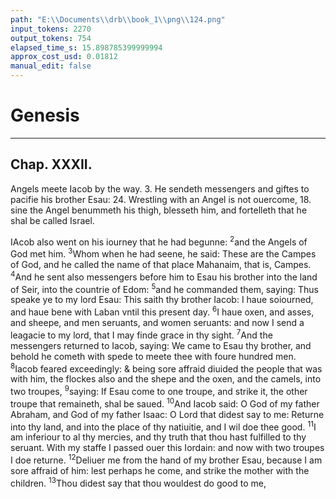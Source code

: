 ```yaml
---
path: "E:\\Documents\\drb\\book_1\\png\\124.png"
input_tokens: 2270
output_tokens: 754
elapsed_time_s: 15.898785399999994
approx_cost_usd: 0.01812
manual_edit: false
---
```

# Genesis

<hr>

## Chap. XXXII.

<aside>Angels meete Iacob by the way. 3. He sendeth messengers and giftes to pacifie his brother Esau: 24. Wrestling with an Angel is not ouercome, 18. sine the Angel benummeth his thigh, blesseth him, and fortelleth that he shal be called Israel.</aside>

IAcob also went on his iourney that he had begunne: <sup>2</sup>and the Angels of God met him. <sup>3</sup>Whom when he had seene, he said: These are the Campes of God, and he called the name of that place Mahanaim, that is, Campes. <sup>4</sup>And he sent also messengers before him to Esau his brother into the land of Seir, into the countrie of Edom: <sup>5</sup>and he commanded them, saying: Thus speake ye to my lord Esau: This saith thy brother Iacob: I haue soiourned, and haue bene with Laban vntil this present day. <sup>6</sup>I haue oxen, and asses, and sheepe, and men seruants, and women seruants: and now I send a leagacie to my lord, that I may finde grace in thy sight. <sup>7</sup>And the messengers returned to Iacob, saying: We came to Esau thy brother, and behold he cometh with spede to meete thee with foure hundred men. <sup>8</sup>Iacob feared exceedingly: & being sore affraid diuided the people that was with him, the flockes also and the shepe and the oxen, and the camels, into two troupes, <sup>9</sup>saying: If Esau come to one troupe, and strike it, the other troupe that remaineth, shal be saued. <sup>10</sup>And Iacob said: O God of my father Abraham, and God of my father Isaac: O Lord that didest say to me: Returne into thy land, and into the place of thy natiuitie, and I wil doe thee good. <sup>11</sup>I am inferiour to al thy mercies, and thy truth that thou hast fulfilled to thy seruant. With my staffe I passed ouer this Iordain: and now with two troupes I doe returne. <sup>12</sup>Deliuer me from the hand of my brother Esau, because I am sore affraid of him: lest perhaps he come, and strike the mother with the children. <sup>13</sup>Thou didest say that thou wouldest do good to me,

[^1]: 104. She kept them nor burie them, argueth that they were perhaps of precious mettal, or other in recompece matter, which she might turne to profite: and that lawfully in part of recom pence, that she and her sisters had no other dowrie, but rather were sold to Iacob. Who also had suffered much iniurie at their fathers handes.